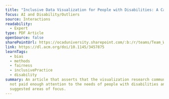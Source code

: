 ```yaml
---
title: "Inclusive Data Visualization for People with Disabilities: A Call to Action"
focus: AI and Disability/Outliers
source: Interactions
readability:
  - Expert
type: PDF Article
openSource: false
sharePointUrl: https://ocaduniversity.sharepoint.com/:b:/r/teams/Team_WeCount/Shared%20Documents/Resources%20and%20Tools/Literature%20(curated)/Inclusive%20Data%20Visualization%20for%20People%20with%20Disabilities.pdf?csf=1&web=1&e=rmpUXP
link: https://dl.acm.org/doi/10.1145/3457875
learnTags:
  - bias
  - methods
  - fairness
  - inclusivePractice
  - disability
summary: An article that asserts that the visualization research community has
  not paid enough attention to the needs of people with disabilities and offers
  suggested areas of focus.
---
```

